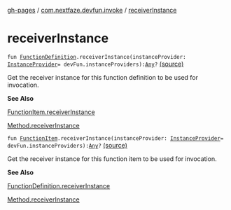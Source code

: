[gh-pages](../index.md) / [com.nextfaze.devfun.invoke](index.md) / [receiverInstance](./receiver-instance.md)

# receiverInstance

`fun `[`FunctionDefinition`](../com.nextfaze.devfun.core/-function-definition/index.md)`.receiverInstance(instanceProvider: `[`InstanceProvider`](../com.nextfaze.devfun.inject/-instance-provider/index.md)` = devFun.instanceProviders): `[`Any`](https://kotlinlang.org/api/latest/jvm/stdlib/kotlin/-any/index.html)`?` [(source)](https://github.com/NextFaze/dev-fun/tree/master/devfun/src/main/java/com/nextfaze/devfun/invoke/Extensions.kt#L42)

Get the receiver instance for this function definition to be used for invocation.

**See Also**

[FunctionItem.receiverInstance](./receiver-instance.md)

[Method.receiverInstance](java.lang.reflect.-method/receiver-instance.md)

`fun `[`FunctionItem`](../com.nextfaze.devfun.core/-function-item/index.md)`.receiverInstance(instanceProvider: `[`InstanceProvider`](../com.nextfaze.devfun.inject/-instance-provider/index.md)` = devFun.instanceProviders): `[`Any`](https://kotlinlang.org/api/latest/jvm/stdlib/kotlin/-any/index.html)`?` [(source)](https://github.com/NextFaze/dev-fun/tree/master/devfun/src/main/java/com/nextfaze/devfun/invoke/Extensions.kt#L79)

Get the receiver instance for this function item to be used for invocation.

**See Also**

[FunctionDefinition.receiverInstance](./receiver-instance.md)

[Method.receiverInstance](java.lang.reflect.-method/receiver-instance.md)


